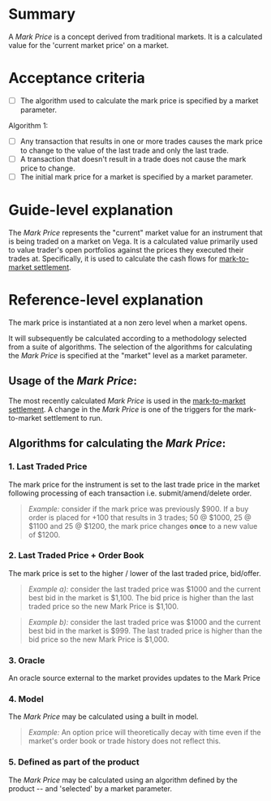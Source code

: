 

# Summary
A *Mark Price* is a concept derived from traditional markets.  It is a calculated value for the 'current market price' on a market.

# Acceptance criteria

- [ ] The algorithm used to calculate the mark price is specified by a market parameter.


Algorithm 1:

- [ ] Any transaction that results in one or more trades causes the mark price to change to the value of the last trade and only the last trade.
- [ ] A transaction that doesn't result in a trade does not cause the mark price to change.
- [ ] The initial mark price for a market is specified by a market parameter.

# Guide-level explanation
The *Mark Price* represents the "current" market value for an instrument that is being traded on a market on Vega. It is a calculated value primarily used to value trader's open portfolios against the prices they executed their trades at. Specifically, it is used to calculate the cash flows for [mark-to-market settlement](./0003-mark-to-market-settlement.md).

# Reference-level explanation

The mark price is instantiated at a non zero level when a market opens.

It will subsequently be calculated according to a methodology selected from a suite of algorithms. The selection of the algorithms for calculating the *Mark Price* is specified at the "market" level as a market parameter.

## Usage of the *Mark Price*:
The most recently calculated *Mark Price* is used in the [mark-to-market settlement](./0003-mark-to-market-settlement.md).  A change in the *Mark Price* is one of the triggers for the mark-to-market settlement to run.


## Algorithms for calculating the *Mark Price*:

 ### 1. Last Traded Price 
 The mark price for the instrument is set to the last trade price in the market following processing of each transaction i.e. submit/amend/delete order.
 
 >*Example:* consider if the mark price was previously $900. If a buy order is placed for +100 that results in 3 trades; 50 @ $1000, 25 @ $1100 and 25 @ $1200, the mark price changes **once** to a new value of $1200.

 ### 2. Last Traded Price + Order Book 
The mark price is set to the higher / lower of the last traded price, bid/offer.

>*Example a):* consider the last traded price was $1000 and the current best bid in the market is $1,100. The bid price is higher than the last traded price so the new Mark Price is $1,100. 

>*Example b):* consider the last traded price was $1000 and the current best bid in the market is $999. The last traded price is higher than the bid price so the new Mark Price is $1,000. 

 ### 3. Oracle 
 An oracle source external to the market provides updates to the Mark Price

 ### 4. Model 
 The *Mark Price* may be calculated using a built in model.  
 
 >*Example:* An option price will theoretically decay with time even if the market's order book or trade history does not reflect this.

 ### 5. Defined as part of the product
  The *Mark Price* may be calculated using an algorithm defined by the product -- and 'selected' by a market parameter.